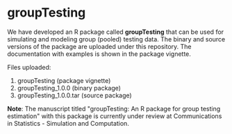 # groupTesting

We have developed an R package called **groupTesting** that can be used for simulating and modeling group (pooled) testing data. The binary and source versions of the package are uploaded under this repository. The documentation with examples is shown in the package vignette.

Files uploaded:
1.	groupTesting (package vignette)
2.	groupTesting_1.0.0  (binary package)
3.	groupTesting_1.0.0.tar  (source package)

**Note**: The manuscript titled "groupTesting: An R package for group testing estimation" with this package is currently under review at Communications in Statistics - Simulation and Computation.



